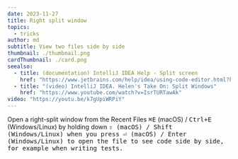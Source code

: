 ```yaml
---
date: 2023-11-27
title: Right split window
topics:
  - tricks
author: md
subtitle: View two files side by side
thumbnail: ./thumbnail.png
cardThumbnail: ./card.png
seealso:
  - title: (documentation) IntelliJ IDEA Help - Split screen
    href: "https://www.jetbrains.com/help/idea/using-code-editor.html?keymap=primary_windows#split_screen"
  - title: "(video) IntelliJ IDEA. Helen's Take On: Split Windows"
    href: "https://www.youtube.com/watch?v=IsrTURTawAk"
video: "https://youtu.be/k7gUpiWRPiY"
---
```


Open a right-split window from the Recent Files <kbd>⌘E</kbd> (macOS) / <kbd>Ctrl+E</kbd> (Windows/Linux) by holding down <kbd>⇧<kbd/> (macOS) / <kbd>Shift</kbd> (Windows/Linux) when you press <kbd>⏎</kbd> (macOS) / <kbd>Enter</kbd> (Windows/Linux) to open the file to see code side by side, for example when writing tests.
